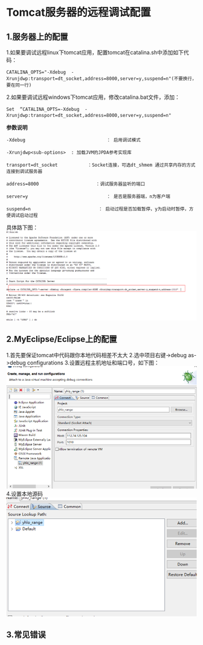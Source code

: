 # Tomcat服务器的远程调试配置

## 1.服务器上的配置

1.如果要调试远程linux下tomcat应用，配置tomcat在catalina.sh中添加如下代码：

```
CATALINA_OPTS="-Xdebug  -Xrunjdwp:transport=dt_socket,address=8000,server=y,suspend=n"(不要换行，要在同一行)
```

2.如果要调试远程windows下tomcat应用，修改catalina.bat文件，添加：

```
Set  “CATALINA_OPTS=-Xdebug  -Xrunjdwp:transport=dt_socket,address=8000,server=y,suspend=n"
```

**参数说明**

```
-Xdebug                              ： 启用调试模式

-Xrunjdwp<sub-options>  : 加载JVM的JPDA参考实现库

transport=dt_socket           ：Socket连接，可选dt_shmem 通过共享内存的方式连接到调试服务器

address=8000                     ：调试服务器监听的端口

server=y                             ： 是否是服务器端，n为客户端

suspend=n                         ： 启动过程是否加载暂停，y为启动时暂停，方便调试启动过程
```

具体路下图：
![](/图片/tomcat调试设置/tomcat调试设置.png)



## 2.MyEclipse/Eclipse上的配置
1.首先要保证tomcat中代码跟你本地代码相差不太大
2.选中项目右键->debug as->debug configurations
3.设置远程主机地址和端口号，如下图：
![](/图片/tomcat调试设置/debug—setting.png)
4.设置本地源码
![](/图片/tomcat调试设置/setting.png)

## 3.常见错误


